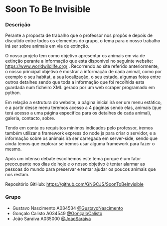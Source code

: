 # Soon To Be Invisible

### Descrição
Perante a proposta de trabalho que o professor nos propôs e depois de discutido entre todos os elementos do grupo, o tema para o nosso trabalho irá ser sobre animais em via de extinção.

O nosso projeto tem como objetivo apresentar os animais em via de extinção perante a informação que esta disponível no seguinte website: https://www.worldwildlife.org/ . Recorrendo ao site referido anteriormente, o nosso principal objetivo é mostrar a informação de cada animal, como por exemplo o seu habitat, a sua localização, o seu estado, algumas fotos entre outros detalhes sendo que toda a informação que foi recolhida esta guardada num ficheiro XML gerado por um web scraper programado em python.

Em relação a estrutura do website, a página inicial irá ser um menu estático, e a partir desse menu teremos acesso a 4 páginas sendo elas, animais (que terá acesso a uma página especifica para os detalhes de cada animal), galeria, contacto, sobre.

Tendo em conta os requisitos mínimos indicados pelo professor, iremos também utilizar a framework express do node js para criar o servidor, e a informação sobre os animais irá ser carregada em server-side, sendo que ainda temos que explorar se iremos usar alguma framework para fazer o mesmo.

Após um intenso debate escolhemos este tema porque é um fator preocupante nos dias de hoje e o nosso objetivo é tentar alarmar as pessoas do mundo para preservar e tentar ajudar os poucos animais que nos restam.  

Repositório GitHub: https://github.com/GNGCJS/SoonToBeInvisible


### Grupo

- Gustavo Nascimento A034534 [@GustavoNascimento](https://github.com/guuuu)
- Gonçalo Calisto A034549 [@GonçaloCalisto](https://github.com/GandaCalisto)
- João Saraiva A035000 [@JoaoSaraiva](https://github.com/9saraiva8)